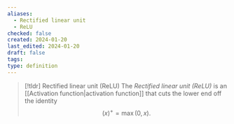 ```yaml
---
aliases:
  - Rectified linear unit
  - ReLU
checked: false
created: 2024-01-20
last_edited: 2024-01-20
draft: false
tags: 
type: definition
---
```

>[!tldr] Rectified linear unit (ReLU)
>The *Rectified linear unit (ReLU)* is an [[Activation function|activation function]] that cuts the lower end off the identity
>$$(x)^{+} = \max(0,x).$$


